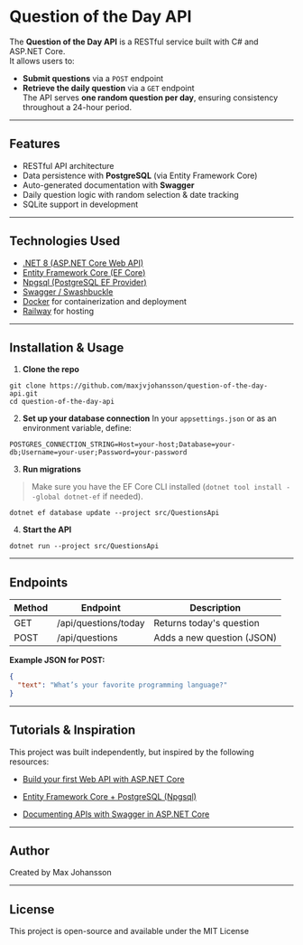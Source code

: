 # Question of the Day API

The **Question of the Day API** is a RESTful service built with C# and ASP.NET Core.  
It allows users to:

- **Submit questions** via a `POST` endpoint
- **Retrieve the daily question** via a `GET` endpoint  
The API serves **one random question per day**, ensuring consistency throughout a 24-hour period.

---

## Features

- RESTful API architecture
- Data persistence with **PostgreSQL** (via Entity Framework Core)
- Auto-generated documentation with **Swagger**
- Daily question logic with random selection & date tracking
- SQLite support in development

---

## Technologies Used

- [.NET 8 (ASP.NET Core Web API)](https://dotnet.microsoft.com/en-us/)
- [Entity Framework Core (EF Core)](https://learn.microsoft.com/en-us/ef/core/)
- [Npgsql (PostgreSQL EF Provider)](https://www.npgsql.org/efcore/)
- [Swagger / Swashbuckle](https://learn.microsoft.com/en-us/aspnet/core/tutorials/web-api-help-pages-using-swagger?view=aspnetcore-8.0)
- [Docker](https://www.docker.com/) for containerization and deployment
- [Railway](https://railway.app/) for hosting

---

## Installation & Usage

1. **Clone the repo**
```
git clone https://github.com/maxjvjohansson/question-of-the-day-api.git
cd question-of-the-day-api
```

 
2. **Set up your database connection** 
In your `appsettings.json` or as an environment variable, define:


```
POSTGRES_CONNECTION_STRING=Host=your-host;Database=your-db;Username=your-user;Password=your-password
```
 
3. **Run migrations** 

> Make sure you have the EF Core CLI installed (`dotnet tool install --global dotnet-ef` if needed).



```
dotnet ef database update --project src/QuestionsApi
```
 
4. **Start the API** 


```
dotnet run --project src/QuestionsApi
```



---



## Endpoints 

| Method | Endpoint | Description | 
| --- | --- | --- | 
| GET | /api/questions/today | Returns today's question | 
| POST | /api/questions | Adds a new question (JSON) | 

**Example JSON for POST:** 


```json
{
  "text": "What’s your favorite programming language?"
}
```



---



## Tutorials & Inspiration 


This project was built independently, but inspired by the following resources:

 
- [Build your first Web API with ASP.NET Core](https://learn.microsoft.com/en-us/aspnet/core/tutorials/first-web-api?view=aspnetcore-9.0&tabs=visual-studio)
 
- [Entity Framework Core + PostgreSQL (Npgsql)](https://www.npgsql.org/efcore/index.html?tabs=onconfiguring)
 
- [Documenting APIs with Swagger in ASP.NET Core](https://learn.microsoft.com/en-us/aspnet/core/tutorials/web-api-help-pages-using-swagger?view=aspnetcore-8.0)



---



## Author 

Created by Max Johansson


---



## License 

This project is open-source and available under the MIT License
